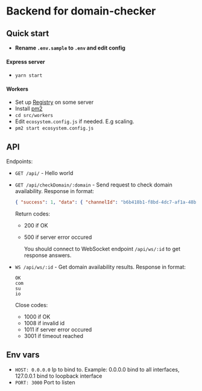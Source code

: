# Backend for domain-checker

## Quick start

- **Rename `.env.sample` to `.env` and edit config**

#### Express server

- `yarn start`

#### Workers

- Set up [Registry](https://github.com/codex-team/registry) on some server
- Install [pm2](https://github.com/Unitech/PM2/)
- `cd src/workers`
- Edit `ecosystem.config.js` if needed. E.g scaling.
- `pm2 start ecosystem.config.js`

## API

Endpoints:

- `GET /api/` - Hello world
- `GET /api/checkDomain/:domain` - Send request to check domain availability.
  Response in format:

  ```json
  { "success": 1, "data": { "channelId": "b6b418b1-f8bd-4dc7-af1a-48b482525e92" } }
  ```

  Return codes:

  - 200 if OK
  - 500 if server error occured

    You should connect to WebSocket endpoint `/api/ws/:id` to get response answers.

- `WS /api/ws/:id` - Get domain availability results.
  Response in format:

  ```ws
  OK
  com
  su
  io
  ```

  Close codes:

  - 1000 if OK
  - 1008 if invalid id
  - 1011 if server error occured
  - 3001 if timeout reached

## Env vars

- `HOST: 0.0.0.0` Ip to bind to. Example: 0.0.0.0 bind to all interfaces, 127.0.0.1 bind to loopback interface
- `PORT: 3000` Port to listen
